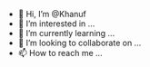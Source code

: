 - 👋 Hi, I’m @Khanuf
- 👀 I’m interested in ...
- 🌱 I’m currently learning ...
- 💞️ I’m looking to collaborate on ...
- 📫 How to reach me ...

<!---
Khanuf/Khanuf is a ✨ special ✨ repository because its `README.md` (this file) appears on your GitHub profile.
You can click the Preview link to take a look at your changes.
--->
